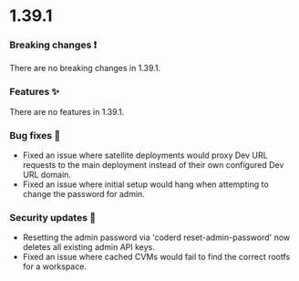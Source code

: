 # 1.39.1

### Breaking changes ❗

There are no breaking changes in 1.39.1.

### Features ✨

There are no features in 1.39.1.

### Bug fixes 🐛

- Fixed an issue where satellite deployments would proxy Dev URL requests to
  the main deployment instead of their own configured Dev URL domain.
- Fixed an issue where initial setup would hang when attempting to change the
  password for admin.

### Security updates 🔐

- Resetting the admin password via 'coderd reset-admin-password' now deletes
  all existing admin API keys.
- Fixed an issue where cached CVMs would fail to find the correct rootfs for
  a workspace.
